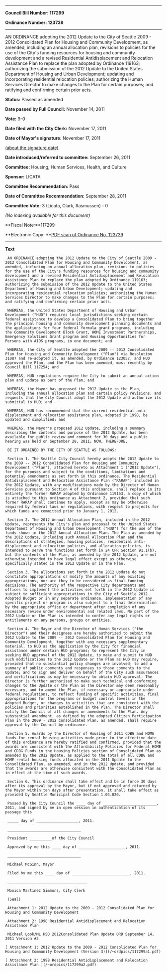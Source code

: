 

********

**Council Bill Number: 117299**
   
**Ordinance Number: 123739**
********

 AN ORDINANCE adopting the 2012 Update to the City of Seattle 2009 - 2012 Consolidated Plan for Housing and Community Development, as amended, including an annual allocation plan, revisions to policies for the use of the City's funding resources for housing and community development and a revised Residential Antidisplacement and Relocation Assistance Plan to replace the plan adopted by Ordinance 119163; authorizing the submission of the 2012 Update to the United States Department of Housing and Urban Development; updating and incorporating residential relocation policies; authorizing the Human Services Director to make changes to the Plan for certain purposes; and ratifying and confirming certain prior acts.

**Status:** Passed as amended
   
**Date passed by Full Council:** November 14, 2011
   
**Vote:** 9-0
   
**Date filed with the City Clerk:** November 17, 2011
   
**Date of Mayor's signature:** November 17, 2011
   
[(about the signature date)](/~public/approvaldate.htm)
   
   
   
**Date introduced/referred to committee:** September 26, 2011
   
**Committee:** Housing, Human Services, Health, and Culture
   
**Sponsor:** LICATA
   
**Committee Recommendation:** Pass
   
**Date of Committee Recommendation:** September 28, 2011
   
**Committee Vote:** 3 (Licata, Clark, Rasmussen) - 0
   
   
_(No indexing available for this document)_

**Fiscal Note:**117299

**Electronic Copy: **[PDF scan of Ordinance No. 123739](/~archives/Ordinances/Ord_123739.pdf)

********

**Text**
   
```
 AN ORDINANCE adopting the 2012 Update to the City of Seattle 2009 - 2012 Consolidated Plan for Housing and Community Development, as amended, including an annual allocation plan, revisions to policies for the use of the City's funding resources for housing and community development and a revised Residential Antidisplacement and Relocation Assistance Plan to replace the plan adopted by Ordinance 119163; authorizing the submission of the 2012 Update to the United States Department of Housing and Urban Development; updating and incorporating residential relocation policies; authorizing the Human Services Director to make changes to the Plan for certain purposes; and ratifying and confirming certain prior acts.

 WHEREAS, the United States Department of Housing and Urban Development ("HUD") requires local jurisdictions seeking certain federal assistance to develop a Consolidated Plan to bring together the principal housing and community development planning documents and the applications for four federal formula grant programs, including the Community Development Block Grant, HOME Investment Partnerships, Emergency Solutions Grant program and Housing Opportunities for Persons with AIDS programs, in one document; and

 WHEREAS, the City of Seattle adopted the 2009 -- 2012 Consolidated Plan for Housing and Community Development ("Plan") via Resolution 31087 and re-adopted it, as amended, by Ordinance 123057, and HUD approved the Plan, and the Plan has been amended, most recently by Council Bill 117254; and

 WHEREAS, HUD regulations require the City to submit an annual action plan and update as part of the Plan; and

 WHEREAS, the Mayor has proposed the 2012 Update to the Plan, including the annual allocation plan and certain policy revisions, and requests that the City Council adopt the 2012 Update and authorize its submittal to HUD; and

 WHEREAS, HUD has recommended that the current residential anti-displacement and relocation assistance plan, adopted in 1998, be updated and simplified; and

 WHEREAS, the Mayor's proposed 2012 Update, including a summary describing the contents and purpose of the 2012 Update, has been available for public review and comment for 30 days and a public hearing was held on September 28, 2011; NOW, THEREFORE,

 BE IT ORDAINED BY THE CITY OF SEATTLE AS FOLLOWS:

 Section 1. The Seattle City Council hereby adopts the 2012 Update to the 2009 -- 2012 Consolidated Plan for Housing and Community Development ("Plan"), attached hereto as Attachment 1 ("2012 Update"), for the purposes and subject to the conditions, limitations and potential amendments as set forth in this ordinance. The Residential Antidisplacement and Relocation Assistance Plan ("RARAP") included in the 2012 Update, with any modifications made by the Director of Human Services pursuant to Section 4 of this ordinance, shall replace in its entirety the former RARAP adopted by Ordinance 119163, a copy of which is attached to this ordinance as Attachment 2, provided that such former RARAP shall continue to apply, except as may be otherwise required by federal laws or regulations, with respect to projects for which funds are committed prior to January 1, 2012.

 Section 2. The 2012 Annual Allocation Plan, included in the 2012 Update, represents the City's plan and proposal to the United States Department of Housing and Urban Development ("HUD") for the use of the funds shown in the 2012 Annual Allocation Plan. The Plan as amended by the 2012 Update, including such Annual Allocation Plan and the descriptions of strategies, housing policies, residential anti-displacement and relocation policies, and allocation policies, is intended to serve the functions set forth in 24 CFR Section 91.1(b), but the contents of the Plan, as amended by the 2012 Update, are not otherwise intended to have legal effect except as otherwise specifically stated in the 2012 Update or in the Plan.

 Section 3. The allocations set forth in the 2012 Update do not constitute appropriations or modify the amounts of any existing appropriations, nor are they to be considered as final funding decisions. The authority of the respective City departments and offices to implement the activities set forth in the 2012 Update is subject to sufficient appropriations in the City of Seattle 2012 Adopted Budget or in any separate ordinance. Implementation of any specific project or program is also subject to a final determination by the appropriate office or department after completion of any necessary review under environmental and related laws. No part of the 2012 Update or the Plan is intended to confer any legal rights or entitlements on any persons, groups or entities.

 Section 4. The Mayor and the Director of Human Services ("the Director") and their designees are hereby authorized to submit the 2012 Update to the 2009 -- 2012 Consolidated Plan for Housing and Community Development, together with any necessary supplementary material, to HUD as the application by the City for financial assistance under certain HUD programs; to represent the City in seeking HUD approval of the 2012 Update, to make and submit to HUD such modifications to the 2012 Update or the Plan as HUD may require, provided that no substantial policy changes are involved; to add a summary of public comments and responses to those comments to the Update; and to sign and deliver on behalf of the City such assurances and certifications as may be necessary to obtain HUD approval. The Director is further authorized to make such technical and conforming changes to the Update or the Plan as the Director may deem reasonably necessary, and to amend the Plan, if necessary or appropriate under federal regulations, to reflect funding of specific activities, final appropriations for the programs or budget control levels in the Adopted Budget, or changes in activities that are consistent with the policies and priorities established in the Plan. The Director shall notify the Council of all changes or amendments to the Plan. Any substantial amendment, as defined by the adopted Citizen Participation Plan in the 2009 - 2012 Consolidated Plan, as amended, shall require approval by the Council by ordinance.

 Section 5. Awards by the Director of Housing of 2011 CDBG and HOME funds for rental housing activities made prior to the effective date of this ordinance are hereby ratified and confirmed, provided that the awards are consistent with the Affordability Policies for Federal HOME and CDBG Funds in the Housing Policies section of Consolidated Plan as amended by the 2012 Update, as applied to the total of all CDBG and HOME rental housing funds allocated in the 2011 Update to the Consolidated Plan, as amended, and in the 2012 Update, and provided that the awards are otherwise consistent with the Consolidated Plan as in effect at the time of such awards.

 Section 6. This ordinance shall take effect and be in force 30 days after its approval by the Mayor, but if not approved and returned by the Mayor within ten days after presentation, it shall take effect as provided by Seattle Municipal Code Section 1.04.020.

 Passed by the City Council the ____ day of ________________________, 2011, and signed by me in open session in authentication of its passage this

 _____ day of ___________________, 2011.

 _________________________________

 President __________of the City Council

 Approved by me this ____ day of _____________________, 2011.

 _________________________________

 Michael McGinn, Mayor

 Filed by me this ____ day of __________________________, 2011.

 ____________________________________

 Monica Martinez Simmons, City Clerk

 (Seal)

 Attachment 1: 2012 Update to the 2009 - 2012 Consolidated Plan for Housing and Community Development

 Attachment 2: 1998 Residential Antidisplacement and Relocation Assistance Plan

 Michael Look/ML HSD 2012Consolidated Plan Update ORD September 14, 2011 Version #3

[ Attachment 1: 2012 Update to the 2009 - 2012 Consolidated Plan for Housing and Community Development (Version 3)](/~ordpics/117299a1.pdf)

[ Attachment 2: 1998 Residential Antidisplacement and Relocation Assistance Plan ](/~ordpics/117299a2.pdf)

```
